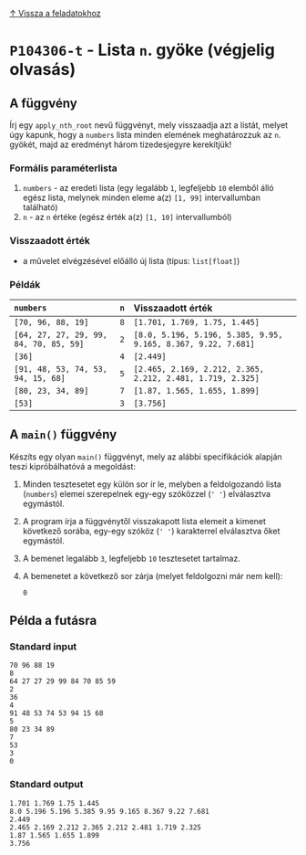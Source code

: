 
[↑ Vissza a feladatokhoz](./README.md)

# `P104306-t` - Lista `n`. gyöke (végjelig olvasás)

## A függvény

Írj egy `apply_nth_root` nevű függvényt, mely visszaadja azt a listát, melyet úgy kapunk, hogy a `numbers` lista minden elemének meghatározzuk az `n`. gyökét, majd az eredményt három tizedesjegyre kerekítjük!

### Formális paraméterlista

1. `numbers` - az eredeti lista (egy legalább `1`, legfeljebb `10` elemből álló egész lista, melynek minden eleme a(z) `[1, 99]` intervallumban található)
1. `n` - az `n` értéke (egész érték a(z) `[1, 10]` intervallumból)

### Visszaadott érték

* a művelet elvégzésével előálló új lista (típus: `list[float]`)

### Példák

| `numbers` | `n` | Visszaadott érték | 
| :--- | ---: | :-- | 
| `[70, 96, 88, 19]` | `8` | `[1.701, 1.769, 1.75, 1.445]` | 
| `[64, 27, 27, 29, 99, 84, 70, 85, 59]` | `2` | `[8.0, 5.196, 5.196, 5.385, 9.95, 9.165, 8.367, 9.22, 7.681]` | 
| `[36]` | `4` | `[2.449]` | 
| `[91, 48, 53, 74, 53, 94, 15, 68]` | `5` | `[2.465, 2.169, 2.212, 2.365, 2.212, 2.481, 1.719, 2.325]` | 
| `[80, 23, 34, 89]` | `7` | `[1.87, 1.565, 1.655, 1.899]` | 
| `[53]` | `3` | `[3.756]` | 

## A `main()` függvény

Készíts egy olyan `main()` függvényt, mely az alábbi specifikációk alapján teszi kipróbálhatóvá a megoldást:

1. Minden tesztesetet egy külön sor ír le, melyben a feldolgozandó lista (`numbers`) elemei szerepelnek egy-egy szóközzel (`' '`) elválasztva egymástól.
1. A program írja a függvénytől visszakapott lista elemeit a kimenet következő sorába, egy-egy szóköz (`' '`) karakterrel elválasztva őket egymástól.
1. A bemenet legalább `3`, legfeljebb `10` tesztesetet tartalmaz.
1. A bemenetet a következő sor zárja (melyet feldolgozni már nem kell):

	```
	0
	```

## Példa a futásra

### Standard input

```
70 96 88 19
8
64 27 27 29 99 84 70 85 59
2
36
4
91 48 53 74 53 94 15 68
5
80 23 34 89
7
53
3
0
```

### Standard output

```
1.701 1.769 1.75 1.445
8.0 5.196 5.196 5.385 9.95 9.165 8.367 9.22 7.681
2.449
2.465 2.169 2.212 2.365 2.212 2.481 1.719 2.325
1.87 1.565 1.655 1.899
3.756
```
